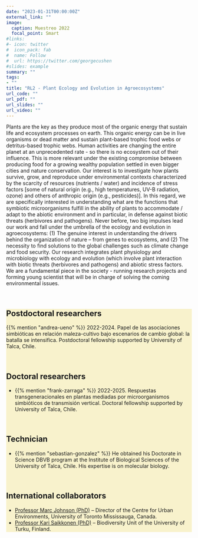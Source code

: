 ```yaml
---
date: "2023-01-31T00:00:00Z"
external_link: ""
image:
  caption: Muestreo 2022
  focal_point: Smart
#links:
#- icon: twitter
#  icon_pack: fab
#  name: Follow
#  url: https://twitter.com/georgecushen
#slides: example
summary: ""
tags:
- ""
title: "RL2 - Plant Ecology and Evolution in Agroecosystems"
url_code: ""
url_pdf: ""
url_slides: ""
url_video: ""
---
```


<style>

 section{
 background: #f8f2cc;
 }



</style>



<body>

<p>
Plants are the key as they produce most of the organic energy that sustain life and ecosystem processes on earth. This organic energy can be in live organisms or dead matter and sustain plant-based trophic food webs or detritus-based trophic webs. 
Human activities are changing the entire planet at an unprecedented rate - so there is no ecosystem out of their influence. This is more relevant under the existing compromise between producing food for a growing wealthy population settled in even bigger cities and nature conservation. 
Our interest is to investigate how plants survive, grow, and reproduce under environmental contexts characterized by the scarcity of resources (nutrients / water) and incidence of stress factors [some of natural origin (e.g., high temperatures, UV-B radiation, ozone) and others of anthropic origin (e.g., pesticides)]. In this regard, we are specifically interested in understanding what are the functions that symbiotic microorganisms fulfill in the ability of plants to accommodate / adapt to the abiotic environment and in particular, in defense against biotic threats (herbivores and pathogens). 
Never before, two big impulses lead our work and fall under the umbrella of the ecology and evolution in agroecosystems: (1) The genuine interest in understanding the drivers behind the organization of nature – from genes to ecosystems, and (2) The necessity to find solutions to the global challenges such as climate change and food security. Our research integrates plant physiology and microbiology with ecology and evolution (which involve plant interaction with biotic threats (herbivores and pathogens) and abiotic stress factors. We are a fundamental piece in the society - running research projects and forming young scientist that will be in charge of solving the coming environmental issues.

</p>


<br>

<section>

<h2><b>Postdoctoral researchers</b></h2>  

{{% mention "andrea-ueno" %}} 2022-2024. Papel de las asociaciones simbióticas en relación maleza-cultivo bajo escenarios de cambio global: la batalla se intensifica. Postdoctoral fellowship supported by University of Talca, Chile. 

<br>

<h2><b>Doctoral researchers</b></h2>  
<ul>
<li> {{% mention "frank-zarraga" %}} 2022-2025. Respuestas transgeneracionales en plantas mediadas por microorganismos simbióticos de transmisión vertical. Doctoral fellowship supported by University of Talca, Chile.</li>  
</ul>

<br>

<h2><b>Technician</b></h2>   
<ul>
<li> {{% mention "sebastian-gonzalez" %}} He obtained his Doctorate in Science DBVB program at the Institute of Biological Sciences of the University of Talca, Chile. His expertise is on molecular biology. </li> 
</ul>

<br>

<h2><b>International collaborators</b></h2> 
<ul>
<li><a href="https://www.utm.utoronto.ca/cue/people/marc-johnson">Professor Marc Johnson (PhD)</a> – Director of the Centre for Urban Environments, University of Toronto Mississauga, Canada.</li> 

<li> <a href="https://www.utu.fi/en/people/kari-saikkonen"> Professor Kari Saikkonen (PhD)</a> – Biodiversity Unit of the University of Turku, Finland. </li> 
</ul>


</section>


</body>

